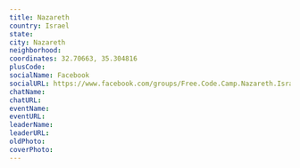 ```yaml
---
title: Nazareth
country: Israel
state: 
city: Nazareth
neighborhood: 
coordinates: 32.70663, 35.304816
plusCode:
socialName: Facebook
socialURL: https://www.facebook.com/groups/Free.Code.Camp.Nazareth.Israel
chatName:
chatURL:
eventName:
eventURL:
leaderName:
leaderURL:
oldPhoto: 
coverPhoto:
---
```

